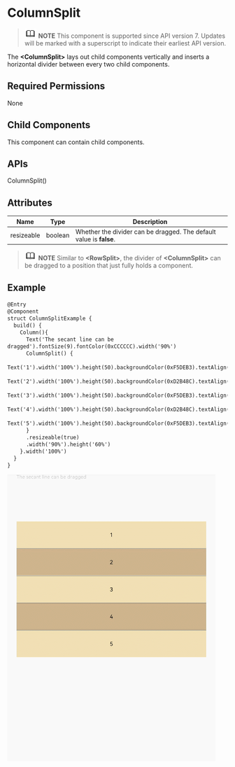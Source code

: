 # ColumnSplit


> ![icon-note.gif](public_sys-resources/icon-note.gif) **NOTE**
> This component is supported since API version 7. Updates will be marked with a superscript to indicate their earliest API version.


The **&lt;ColumnSplit&gt;** lays out child components vertically and inserts a horizontal divider between every two child components.


## Required Permissions

None


## Child Components

This component can contain child components.


## APIs

ColumnSplit()


## Attributes

  | Name | Type | Description | 
| -------- | -------- | -------- |
| resizeable | boolean | Whether the divider can be dragged. The default value is **false**. | 

> ![icon-note.gif](public_sys-resources/icon-note.gif) **NOTE**
> Similar to **&lt;RowSplit&gt;**, the divider of **&lt;ColumnSplit&gt;** can be dragged to a position that just fully holds a component.


## Example

  
```
@Entry
@Component
struct ColumnSplitExample {
  build() {
    Column(){
      Text('The secant line can be dragged').fontSize(9).fontColor(0xCCCCCC).width('90%')
      ColumnSplit() {
        Text('1').width('100%').height(50).backgroundColor(0xF5DEB3).textAlign(TextAlign.Center)
        Text('2').width('100%').height(50).backgroundColor(0xD2B48C).textAlign(TextAlign.Center)
        Text('3').width('100%').height(50).backgroundColor(0xF5DEB3).textAlign(TextAlign.Center)
        Text('4').width('100%').height(50).backgroundColor(0xD2B48C).textAlign(TextAlign.Center)
        Text('5').width('100%').height(50).backgroundColor(0xF5DEB3).textAlign(TextAlign.Center)
      }
      .resizeable(true)
      .width('90%').height('60%')
    }.width('100%')
  }
}
```

![en-us_image_0000001212378422](figures/en-us_image_0000001212378422.gif)
